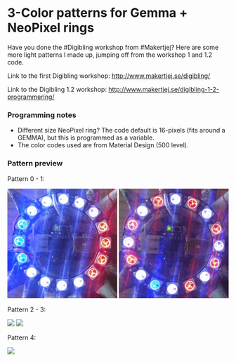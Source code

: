 # 3-Color patterns for Gemma + NeoPixel rings

Have you done the #Digibling workshop from #Makertjej? Here are some more light patterns I made up, jumping off from the workshop 1 and 1.2 code.

Link to the first Digibling workshop: http://www.makertjej.se/digibling/

Link to the Digibling 1.2 workshop: http://www.makertjej.se/digibling-1-2-programmering/

### Programming notes
- Different size NeoPixel ring? The code default is 16-pixels (fits around a GEMMA), but this is programmed as a variable.
- The color codes used are from Material Design (500 level).

### Pattern preview
Pattern 0 - 1:

![](3_color_patterns_0.gif)
![](3_color_patterns_1.gif)

Pattern 2 - 3:

![](3_color_patterns_2.gif)
![](3_color_patterns_3.gif)

Pattern 4:

![](3_color_patterns_4.gif)